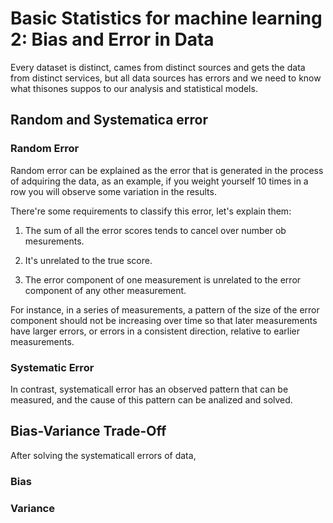 # Basic Statistics for machine learning 2: Bias and Error in Data

Every dataset is distinct, cames from distinct sources and gets the data from distinct services, but all data sources has errors and we need to know what thisones suppos to our analysis and statistical models.

## Random and Systematica error 

### Random Error

Random error can be explained as the error that is generated in the process of adquiring the data, as an example, if you weight yourself 10 times in a row you will observe some variation in the results.

There're some requirements to classify this error, let's explain them:

1. The sum of all the error scores tends to cancel over number ob mesurements.

2. It's unrelated to the true score.

3. The error component of one measurement is unrelated to the error component of any other measurement.


For instance, in a series of measurements, a pattern of the size of the error component should not be increasing over time so that later measurements have larger errors, or errors in a consistent direction, relative to earlier measurements.

### Systematic Error

In contrast, systematicall error has an observed pattern that can be measured, and the cause of this pattern can be analized and solved.

## Bias-Variance Trade-Off

After solving the systematicall errors of data, 

### Bias

### Variance